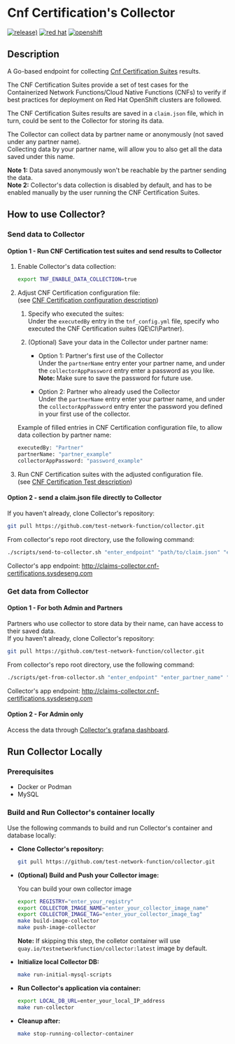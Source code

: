 # Cnf Certification's Collector

[![release)](https://img.shields.io/github/v/release/test-network-function/collector?color=blue&label=%20&logo=semver&logoColor=white&style=flat)](https://github.com/test-network-function/collector/releases)
[![red hat](https://img.shields.io/badge/red%20hat---?color=gray&logo=redhat&logoColor=red&style=flat)](https://www.redhat.com)
[![openshift](https://img.shields.io/badge/openshift---?color=gray&logo=redhatopenshift&logoColor=red&style=flat)](https://www.redhat.com/en/technologies/cloud-computing/openshift)

## Description

A Go-based endpoint for collecting
[Cnf Certification Suites](https://github.com/test-network-function/cnf-certification-test)
results.

The CNF Certification Suites provide a set of test cases for the
Containerized Network Functions/Cloud Native Functions (CNFs) to verify if
best practices for deployment on Red Hat OpenShift clusters are followed.

The CNF Certification Suites results are saved in a `claim.json` file,
which in turn, could be sent to the Collector for storing its data.

The Collector can collect data by partner name or anonymously
(not saved under any partner name).\
Collecting data by your partner name,
will allow you to also get all the data saved under this name.

**Note 1:** Data saved anonymously won't be reachable
by the partner sending the data.\
**Note 2:** Collector's data collection is disabled by default,
and has to be enabled manually by the user running the CNF Certification Suites.

## How to use Collector?

### Send data to Collector

#### Option 1 - Run CNF Certification test suites and send results to Collector

1. Enable Collector's data collection:

    ```sh
    export TNF_ENABLE_DATA_COLLECTION=true
    ```

2. Adjust CNF Certification configuration file:\
    (see [CNF Certification configuration description](https://test-network-function.github.io/cnf-certification-test/configuration/))

    1. Specify who executed the suites:\
    Under the `executedBy` entry in the `tnf_config.yml` file,
    specify who executed the CNF Certification suites (QE\CI\Partner).

    2. (Optional) Save your data in the Collector under partner name:
        * Option 1: Partner's first use of the Collector\
        Under the `partnerName` entry enter your partner name,
        and under the `collectorAppPassword` entry enter a password as you like.\
        **Note:** Make sure to save the password for future use.

        * Option 2: Partner who already used the Collector\
        Under the `partnerName` entry enter your partner name,
        and under the `collectorAppPassword` entry enter the password
        you defined in your first use of the collector.

    Example of filled entries in CNF Certification configuration file,
    to allow data collection by partner name:

    ```sh
    executedBy: "Partner"
    partnerName: "partner_example"
    collectorAppPassword: "password_example"
    ```

3. Run CNF Certification suites with the adjusted configuration file.\
 (see [CNF Certification Test description](https://test-network-function.github.io/cnf-certification-test/test-container/))

#### Option 2 - send a claim.json file directly to Collector

If you haven't already, clone Collector's repository:

```sh
git pull https://github.com/test-network-function/collector.git
```

From collector's repo root directory, use the following command:

<!-- markdownlint-disable -->
```sh
./scripts/send-to-collector.sh "enter_endpoint" "path/to/claim.json" "enter_executed_by" "enter_partner_name(optional)" "enter_password(optional)"
```
<!-- markdownlint-enable -->

<!-- markdownlint-disable -->
Collector's app endpoint: http://claims-collector.cnf-certifications.sysdeseng.com
<!-- markdownlint-enable -->

### Get data from Collector

#### Option 1 - For both Admin and Partners

Partners who use collector to store data by their name,
can have access to their saved data.\
If you haven't already, clone Collector's repository:

```sh
git pull https://github.com/test-network-function/collector.git
```

From collector's repo root directory, use the following command:

```sh
./scripts/get-from-collector.sh "enter_endpoint" "enter_partner_name" "enter_password"
```

<!-- markdownlint-disable -->
Collector's app endpoint: http://claims-collector.cnf-certifications.sysdeseng.com
<!-- markdownlint-enable -->

#### Option 2 - For Admin only

Access the data through
[Collector's grafana dashboard](http://44.195.143.94:3000/d/e5530a23-24b9-4e7f-ab28-8e778d99f429/collector-s-dashboard?orgId=1).

## Run Collector Locally

### Prerequisites

* Docker or Podman
* MySQL

### Build and Run Collector's container locally

Use the following commands to build and run Collector's container and database locally:

* **Clone Collector's repository:**

    ```sh
    git pull https://github.com/test-network-function/collector.git
    ```

* **(Optional) Build and Push your Collector image:**

    You can build your own collector image

    ```sh
    export REGISTRY="enter_your_registry"
    export COLLECTOR_IMAGE_NAME="enter_your_collector_image_name"
    export COLLECTOR_IMAGE_TAG="enter_your_collector_image_tag"
    make build-image-collector
    make push-image-collector
    ```

    **Note:** If skipping this step, the colletor container will use
    `quay.io/testnetworkfunction/collector:latest` image by default.

* **Initialize local Collector DB:**

    ```sh
    make run-initial-mysql-scripts
    ```

* **Run Collector's application via container:**

    ```sh
    export LOCAL_DB_URL=enter_your_local_IP_address
    make run-collector
    ```

* **Cleanup after:**

    ```sh
    make stop-running-collector-container
    ```
